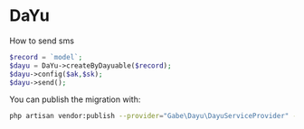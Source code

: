 # DaYu

How to send sms
```php
$record = `model`;
$dayu = DaYu->createByDayuable($record);
$dayu->config($ak,$sk);
$dayu->send();
```

You can publish the migration with:
```bash
php artisan vendor:publish --provider="Gabe\Dayu\DayuServiceProvider" --tag="migrations"
```

